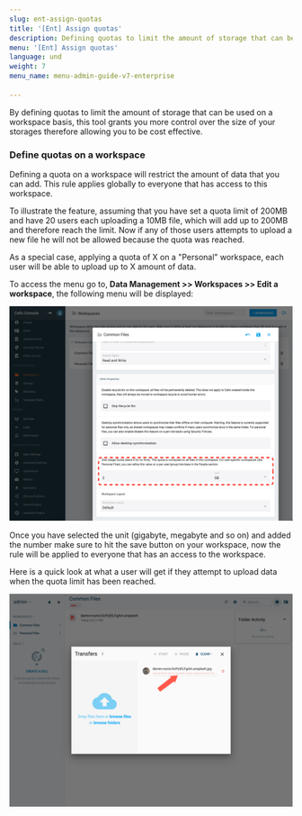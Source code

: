 ```yaml
---
slug: ent-assign-quotas
title: '[Ent] Assign quotas'
description: Defining quotas to limit the amount of storage that can be used on a workspace.
menu: '[Ent] Assign quotas'
language: und
weight: 7
menu_name: menu-admin-guide-v7-enterprise

---
```

By defining quotas to limit the amount of storage that can be used on a workspace basis, this tool grants you more control over the size of your storages therefore allowing you to be cost effective.

### Define quotas on a workspace

Defining a quota on a workspace will restrict the amount of data that you can add. This rule applies globally to everyone that has access to this workspace.

To illustrate the feature, assuming that you have set a quota limit of 200MB and have 20 users each uploading a 10MB file, which will add up to 200MB and therefore reach the limit. Now if any of those users attempts to upload a new file he will not be allowed because the quota was reached.

As a special case, applying a quota of X on a "Personal" workspace, each user will be able to upload up to X amount of data.

To access the menu go to, **Data Management >> Workspaces >> Edit a workspace**, the following menu will be displayed:

![](../images/4_connecting_your_storage/assigning_quotas/quotas_workspace.png)

Once you have selected the unit (gigabyte, megabyte and so on) and added the number make sure to hit the save button on your workspace, now the rule will be applied to everyone that has an access to the workspace.

Here is a quick look at what a user will get if they attempt to upload data when the quota limit has been reached.

![](../images/4_connecting_your_storage/assigning_quotas/quotas_example.png)